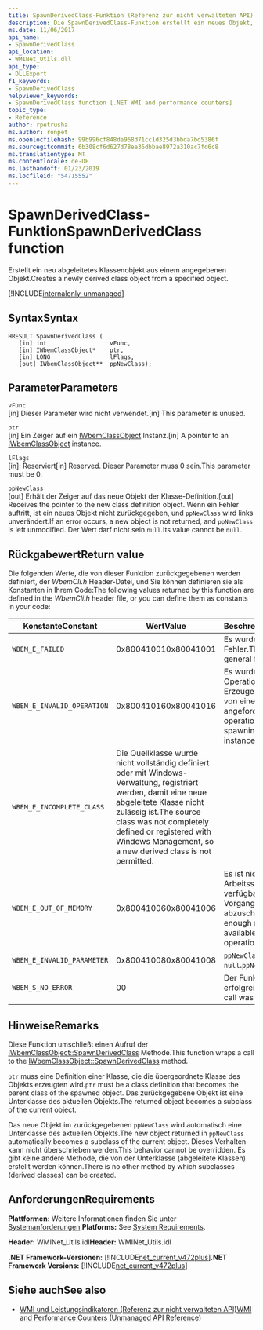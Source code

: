 ```yaml
---
title: SpawnDerivedClass-Funktion (Referenz zur nicht verwalteten API)
description: Die SpawnDerivedClass-Funktion erstellt ein neues Objekt, das von einem Objekt abgeleitet ist.
ms.date: 11/06/2017
api_name:
- SpawnDerivedClass
api_location:
- WMINet_Utils.dll
api_type:
- DLLExport
f1_keywords:
- SpawnDerivedClass
helpviewer_keywords:
- SpawnDerivedClass function [.NET WMI and performance counters]
topic_type:
- Reference
author: rpetrusha
ms.author: ronpet
ms.openlocfilehash: 99b996cf848de968d71cc1d325d3bbda7bd5386f
ms.sourcegitcommit: 6b308cf6d627d78ee36dbbae8972a310ac7fd6c8
ms.translationtype: MT
ms.contentlocale: de-DE
ms.lasthandoff: 01/23/2019
ms.locfileid: "54715552"
---
```

# <a name="spawnderivedclass-function"></a><span data-ttu-id="ee77b-103">SpawnDerivedClass-Funktion</span><span class="sxs-lookup"><span data-stu-id="ee77b-103">SpawnDerivedClass function</span></span>
<span data-ttu-id="ee77b-104">Erstellt ein neu abgeleitetes Klassenobjekt aus einem angegebenen Objekt.</span><span class="sxs-lookup"><span data-stu-id="ee77b-104">Creates a newly derived class object from a specified object.</span></span>    
  
[!INCLUDE[internalonly-unmanaged](../../../../includes/internalonly-unmanaged.md)]
  
## <a name="syntax"></a><span data-ttu-id="ee77b-105">Syntax</span><span class="sxs-lookup"><span data-stu-id="ee77b-105">Syntax</span></span>  
  
```  
HRESULT SpawnDerivedClass (
   [in] int                  vFunc, 
   [in] IWbemClassObject*    ptr, 
   [in] LONG                 lFlags,
   [out] IWbemClassObject**  ppNewClass); 
```  

## <a name="parameters"></a><span data-ttu-id="ee77b-106">Parameter</span><span class="sxs-lookup"><span data-stu-id="ee77b-106">Parameters</span></span>

`vFunc`  
<span data-ttu-id="ee77b-107">[in] Dieser Parameter wird nicht verwendet.</span><span class="sxs-lookup"><span data-stu-id="ee77b-107">[in] This parameter is unused.</span></span>

`ptr`  
<span data-ttu-id="ee77b-108">[in] Ein Zeiger auf ein [IWbemClassObject](/windows/desktop/api/wbemcli/nn-wbemcli-iwbemclassobject) Instanz.</span><span class="sxs-lookup"><span data-stu-id="ee77b-108">[in] A pointer to an [IWbemClassObject](/windows/desktop/api/wbemcli/nn-wbemcli-iwbemclassobject) instance.</span></span>

`lFlags`  
<span data-ttu-id="ee77b-109">[in]: Reserviert</span><span class="sxs-lookup"><span data-stu-id="ee77b-109">[in] Reserved.</span></span> <span data-ttu-id="ee77b-110">Dieser Parameter muss 0 sein.</span><span class="sxs-lookup"><span data-stu-id="ee77b-110">This parameter must be 0.</span></span>

`ppNewClass`  
<span data-ttu-id="ee77b-111">[out] Erhält der Zeiger auf das neue Objekt der Klasse-Definition.</span><span class="sxs-lookup"><span data-stu-id="ee77b-111">[out] Receives the pointer to the new class definition object.</span></span> <span data-ttu-id="ee77b-112">Wenn ein Fehler auftritt, ist ein neues Objekt nicht zurückgegeben, und `ppNewClass` wird links unverändert.</span><span class="sxs-lookup"><span data-stu-id="ee77b-112">If an error occurs, a new object is not returned, and `ppNewClass` is left unmodified.</span></span> <span data-ttu-id="ee77b-113">Der Wert darf nicht sein `null`.</span><span class="sxs-lookup"><span data-stu-id="ee77b-113">Its value cannot be `null`.</span></span>

## <a name="return-value"></a><span data-ttu-id="ee77b-114">Rückgabewert</span><span class="sxs-lookup"><span data-stu-id="ee77b-114">Return value</span></span>

<span data-ttu-id="ee77b-115">Die folgenden Werte, die von dieser Funktion zurückgegebenen werden definiert, der *WbemCli.h* Header-Datei, und Sie können definieren sie als Konstanten in Ihrem Code:</span><span class="sxs-lookup"><span data-stu-id="ee77b-115">The following values returned by this function are defined in the *WbemCli.h* header file, or you can define them as constants in your code:</span></span>

|<span data-ttu-id="ee77b-116">Konstante</span><span class="sxs-lookup"><span data-stu-id="ee77b-116">Constant</span></span>  |<span data-ttu-id="ee77b-117">Wert</span><span class="sxs-lookup"><span data-stu-id="ee77b-117">Value</span></span>  |<span data-ttu-id="ee77b-118">Beschreibung</span><span class="sxs-lookup"><span data-stu-id="ee77b-118">Description</span></span>  |
|---------|---------|---------|
| `WBEM_E_FAILED` | <span data-ttu-id="ee77b-119">0x80041001</span><span class="sxs-lookup"><span data-stu-id="ee77b-119">0x80041001</span></span> | <span data-ttu-id="ee77b-120">Es wurde ein allgemeiner Fehler.</span><span class="sxs-lookup"><span data-stu-id="ee77b-120">There has been a general failure.</span></span> |
| `WBEM_E_INVALID_OPERATION` | <span data-ttu-id="ee77b-121">0x80041016</span><span class="sxs-lookup"><span data-stu-id="ee77b-121">0x80041016</span></span> | <span data-ttu-id="ee77b-122">Es wurde eine ungültige Operation, z. B. das Erzeugen einer Klasse von einer Instanz angefordert.</span><span class="sxs-lookup"><span data-stu-id="ee77b-122">An invalid operation, such as spawning a class from an instance, was requested.</span></span> |
| `WBEM_E_INCOMPLETE_CLASS` | <span data-ttu-id="ee77b-123">Die Quellklasse wurde nicht vollständig definiert oder mit Windows-Verwaltung, registriert werden, damit eine neue abgeleitete Klasse nicht zulässig ist.</span><span class="sxs-lookup"><span data-stu-id="ee77b-123">The source class was not completely defined or registered with Windows Management, so a new derived class is not permitted.</span></span> |
| `WBEM_E_OUT_OF_MEMORY` | <span data-ttu-id="ee77b-124">0x80041006</span><span class="sxs-lookup"><span data-stu-id="ee77b-124">0x80041006</span></span> | <span data-ttu-id="ee77b-125">Es ist nicht genügend Arbeitsspeicher verfügbar, um den Vorgang abzuschließen.</span><span class="sxs-lookup"><span data-stu-id="ee77b-125">Not enough memory is available to complete the operation.</span></span> |
| `WBEM_E_INVALID_PARAMETER` | <span data-ttu-id="ee77b-126">0x80041008</span><span class="sxs-lookup"><span data-stu-id="ee77b-126">0x80041008</span></span> | <span data-ttu-id="ee77b-127">`ppNewClass` ist `null`.</span><span class="sxs-lookup"><span data-stu-id="ee77b-127">`ppNewClass` is `null`.</span></span> |
| `WBEM_S_NO_ERROR` | <span data-ttu-id="ee77b-128">0</span><span class="sxs-lookup"><span data-stu-id="ee77b-128">0</span></span> | <span data-ttu-id="ee77b-129">Der Funktionsaufruf war erfolgreich.</span><span class="sxs-lookup"><span data-stu-id="ee77b-129">The function call was successful.</span></span>  |
  
## <a name="remarks"></a><span data-ttu-id="ee77b-130">Hinweise</span><span class="sxs-lookup"><span data-stu-id="ee77b-130">Remarks</span></span>

<span data-ttu-id="ee77b-131">Diese Funktion umschließt einen Aufruf der [IWbemClassObject::SpawnDerivedClass](/windows/desktop/api/wbemcli/nf-wbemcli-iwbemclassobject-clone) Methode.</span><span class="sxs-lookup"><span data-stu-id="ee77b-131">This function wraps a call to the [IWbemClassObject::SpawnDerivedClass](/windows/desktop/api/wbemcli/nf-wbemcli-iwbemclassobject-clone) method.</span></span>

<span data-ttu-id="ee77b-132">`ptr` muss eine Definition einer Klasse, die die übergeordnete Klasse des Objekts erzeugten wird.</span><span class="sxs-lookup"><span data-stu-id="ee77b-132">`ptr` must be a class definition that becomes the parent class of the spawned object.</span></span> <span data-ttu-id="ee77b-133">Das zurückgegebene Objekt ist eine Unterklasse des aktuellen Objekts.</span><span class="sxs-lookup"><span data-stu-id="ee77b-133">The returned object becomes a subclass of the current object.</span></span>

<span data-ttu-id="ee77b-134">Das neue Objekt im zurückgegebenen `ppNewClass` wird automatisch eine Unterklasse des aktuellen Objekts.</span><span class="sxs-lookup"><span data-stu-id="ee77b-134">The new object returned in `ppNewClass` automatically becomes a subclass of the current object.</span></span> <span data-ttu-id="ee77b-135">Dieses Verhalten kann nicht überschrieben werden.</span><span class="sxs-lookup"><span data-stu-id="ee77b-135">This behavior cannot be overridden.</span></span> <span data-ttu-id="ee77b-136">Es gibt keine andere Methode, die von der Unterklasse (abgeleitete Klassen) erstellt werden können.</span><span class="sxs-lookup"><span data-stu-id="ee77b-136">There is no other method by which subclasses (derived classes) can be created.</span></span>

## <a name="requirements"></a><span data-ttu-id="ee77b-137">Anforderungen</span><span class="sxs-lookup"><span data-stu-id="ee77b-137">Requirements</span></span>  
 <span data-ttu-id="ee77b-138">**Plattformen:** Weitere Informationen finden Sie unter [Systemanforderungen](../../../../docs/framework/get-started/system-requirements.md).</span><span class="sxs-lookup"><span data-stu-id="ee77b-138">**Platforms:** See [System Requirements](../../../../docs/framework/get-started/system-requirements.md).</span></span>  
  
 <span data-ttu-id="ee77b-139">**Header:** WMINet_Utils.idl</span><span class="sxs-lookup"><span data-stu-id="ee77b-139">**Header:** WMINet_Utils.idl</span></span>  
  
 <span data-ttu-id="ee77b-140">**.NET Framework-Versionen:** [!INCLUDE[net_current_v472plus](../../../../includes/net-current-v472plus.md)]</span><span class="sxs-lookup"><span data-stu-id="ee77b-140">**.NET Framework Versions:** [!INCLUDE[net_current_v472plus](../../../../includes/net-current-v472plus.md)]</span></span>  
  
## <a name="see-also"></a><span data-ttu-id="ee77b-141">Siehe auch</span><span class="sxs-lookup"><span data-stu-id="ee77b-141">See also</span></span>
- [<span data-ttu-id="ee77b-142">WMI und Leistungsindikatoren (Referenz zur nicht verwalteten API)</span><span class="sxs-lookup"><span data-stu-id="ee77b-142">WMI and Performance Counters (Unmanaged API Reference)</span></span>](index.md)
